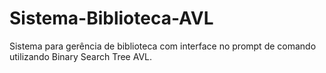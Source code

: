 # Sistema-Biblioteca-AVL
Sistema para gerência de biblioteca com interface no prompt de comando utilizando Binary Search Tree AVL.

